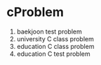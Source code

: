 # cProblem

1. baekjoon test problem
2. university C class problem
3. education C class problem
4. education C test problem 